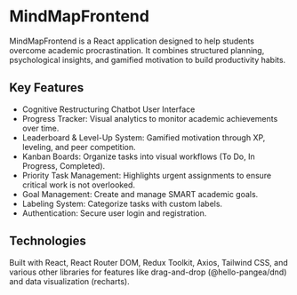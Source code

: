 # MindMapFrontend

MindMapFrontend is a React application designed to help students overcome academic procrastination. It combines structured planning, psychological insights, and gamified motivation to build productivity habits.

## Key Features

- Cognitive Restructuring Chatbot User Interface
- Progress Tracker: Visual analytics to monitor academic achievements over time.
- Leaderboard & Level-Up System: Gamified motivation through XP, leveling, and peer competition.
- Kanban Boards: Organize tasks into visual workflows (To Do, In Progress, Completed).
- Priority Task Management: Highlights urgent assignments to ensure critical work is not overlooked.
- Goal Management: Create and manage SMART academic goals.
- Labeling System: Categorize tasks with custom labels.
- Authentication: Secure user login and registration.

## Technologies

Built with React, React Router DOM, Redux Toolkit, Axios, Tailwind CSS, and various other libraries for features like drag-and-drop (@hello-pangea/dnd) and data visualization (recharts).
